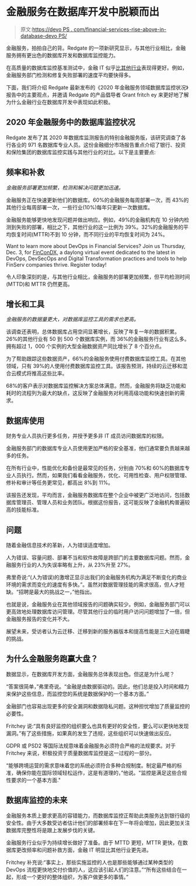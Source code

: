 # 金融服务在数据库开发中脱颖而出

> 原文:[https://devo PS . com/financial-services-rise-above-in-database-devo PS/](https://devops.com/financial-services-rise-above-in-database-devops/)

金融服务，拍拍自己的背。Redgate 的一项新研究显示，与其他行业相比，金融服务拥有更出色的数据库开发和数据库监控能力。

在高质量的数据库监控基准测试中，金融 IT 似乎[比其他行业](https://devops.com/financial-companies-continuous-delivery/)表现得更好。例如，金融服务部门检测和修复失败部署的速度平均要快得多。

下面，我们将介绍 Redgate 最新发布的《2020 年金融服务领域数据库监控状况》报告中的主要观点，并邀请 Redgate 的产品倡导者 Grant fritch ey 来更好地了解为什么金融行业在数据库开发中表现如此积极。

## 2020 年金融服务中的数据库监控状况

Redgate 发布了其 2020 年数据库监测报告的特别金融服务版，该研究调查了各行各业的 971 名数据库专业人员。这份金融细分市场报告重点介绍了银行、投资和保险集团的数据库监控实践与其他行业的对比。以下是主要要点:

## 频率和补救

*金融服务部署更加频繁，检测和解决问题更加迅速。*

金融服务正在快速更新他们的数据库。60%的金融服务每周部署一次，而 43%的其他行业每周部署一次，一些行业(10%)每年只更新一次数据库。

金融服务能够更快地发现问题并做出响应。例如，49%的金融机构在 10 分钟内检测到失败的部署，相比之下，其他行业的这一比例为 39%。32%的金融服务的平均恢复时间(MTTR)不到 10 分钟，而不同行业的平均恢复时间为 24%。

Want to learn more about DevOps in Financial Services? Join us Thursday, Dec. 3, for [FinConDX](https://fincondx.com/), a daylong virtual event dedicated to the latest in DevOps, DevSecOps and Digital Transformation practices and tools to help FinServ companies thrive. Register today!

令人印象深刻的是，与其他行业相比，金融服务的部署更加频繁，但平均检测时间(MTTD)和 MTTR 仍然更高。

## 增长和工具

*金融服务的数据量更大，对数据库监控工具的需求也更高。*

该调查还表明，总体数据库占用空间显著增长，反映了年复一年的数据积累。26%的其他行业有 50 到 500 个数据库实例，而 36%的金融服务行业有这么多。拥有超过 1，000 个实例的大型金融数据资产同比增长了 8 个百分点。

为了帮助跟踪这些数据资产，66%的金融服务使用付费数据库监控工具。在其他领域，只有 39%的人使用付费数据库监控工具。该报告预测，持续的云迁移和混合云模式将推高这些比率。

68%的客户表示对数据库监控解决方案总体满意。然而，金融服务将缺乏功能和耗时的流程列为最大的缺点，这反映了金融服务对利用高级功能和快速创新的需求。

## 数据库使用

财务专业人员执行更多任务，并授予更多非 IT 成员访问数据库的权限。

金融服务部门的数据库专业人员使用更加严格的安全基准，他们通常要负责越来越多的任务。

在所有行业中，性能优化和备份是最常见的任务，分别由 70%和 60%的数据库专业人员执行。然而，如果我们看看金融服务，优化、可用性检查、用户权限管理、修补和审计等任务更常见，都高出 8%到 11%。

该报告还发现，平均而言，金融服务数据库在整个企业中被更广泛地访问，包括数据库管理员、管理人员和业务团队。根据这份报告，这可能反映了金融机构普遍较高的技能标准。

## 问题

随着金融信息技术的革新，人为错误适度增加。

人为错误、容量问题、部署不当和软件故障是跨部门的主要数据库问题。然而，金融服务行业的人为失误率略有上升，从 23%升至 27%。

弗里奇说:“(人为错误)的激增正显示出我们的金融服务机构为满足不断变化的商业环境的需求而变化的速度有多快。”。虽然对数据管理技能的需求很高，但人才短缺。“招聘是最大的挑战之一，”他指出。

也就是说，金融服务业在其他领域报告的问题确实较少。例如，金融服务部门可以更高效地处理数据库访问管理。尽管其他行业的临时用户访问问题增加了一倍，但金融服务报告的变化并不大。

展望未来，受访者认为云迁移、迁移到新的服务器版本和提高性能是三大迫在眉睫的挑战。

## 为什么金融服务跑赢大盘？

数据显示，在数据库开发方面，金融服务总体表现出色。但这是为什么呢？

“答案很简单，”弗里奇说。“金融是由数据驱动的。因此，他们总是投入时间和精力来保护这些信息，而监控您的系统是数据保护的一个基本方面。”

金融部门也容易出现更多的安全漏洞和数据隐私问题。这种担忧增加了质量监控的必要性。

Fritchey 说:“具有良好监控的组织要么也具有更好的安全性，要么可以更快地发现漏洞。”有了这些措施，如果真的发生了违规，这些组织可以快速做出反应。

GDPR 或 PSD2 等国际法规意味着金融服务必须符合严格的法规要求。对于 Fritchey 来说，积极投资于质量数据库监控是这一过程的一部分。

“能够跨境运营的需求意味着您的系统必须符合多种合规制度。制定最严格的标准，确保你能在国际领域轻松运作，这是有道理的，”他说。"监控是满足这些合规性要求的一个基本方面."

## 数据库监控的未来

金融服务本质上要求更高的容错能力，而数据库监控正帮助此类服务达到银行级的安全性。由于大多数受访者估计他们的部署频率在下一年将会增加，因此更加关注数据库完整性将是跟上发展步伐的关键。

金融服务行业似乎为持续增长做好了准备。由于 MTTD 更短，MTTR 更快，在数据库更改频率和问题补救方面，金融 IT 明显比其他行业更先进。

Fritchey 补充说:“事实上，那些实施监控的人也是那些能够通过某种类型的 DevOps 流程更快地交付价值的人，这应该引起人们的注意。”“所有这些结合在一起，形成一个更好的整体组织，为客户做更多的事情。”